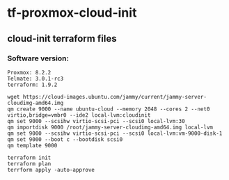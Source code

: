 # tf-proxmox-cloud-init




## cloud-init terraform files



### **Software version:**

```
Proxmox: 8.2.2
Telmate: 3.0.1-rc3
terraform: 1.9.2
```

```
wget https://cloud-images.ubuntu.com/jammy/current/jammy-server-cloudimg-amd64.img
qm create 9000 --name ubuntu-cloud --memory 2048 --cores 2 --net0 virtio,bridge=vmbr0 --ide2 local-lvm:cloudinit
qm set 9000 --scsihw virtio-scsi-pci --scsi0 local-lvm:30
qm importdisk 9000 /root/jammy-server-cloudimg-amd64.img local-lvm
qm set 9000 --scsihw virtio-scsi-pci --scsi0 local-lvm:vm-9000-disk-1
qm set 9000 --boot c --bootdisk scsi0
qm template 9000
```

```
terraform init
terraform plan
terrform apply -auto-approve
```

